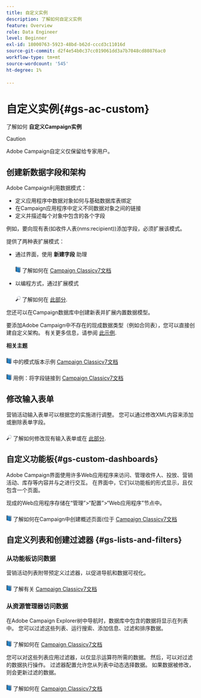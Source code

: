 ```yaml
---
title: 自定义实例
description: 了解如何自定义实例
feature: Overview
role: Data Engineer
level: Beginner
exl-id: 18000763-5923-48bd-b62d-cccd3c11016d
source-git-commit: d2f4e54b0c37cc019061dd3a7b7048cd80876ac0
workflow-type: tm+mt
source-wordcount: '545'
ht-degree: 1%

---
```


# 自定义实例{#gs-ac-custom}

了解如何 **自定义Campaign实例**

>[!CAUTION]
>
>Adobe Campaign自定义仅保留给专家用户。

## 创建新数据字段和架构

Adobe Campaign利用数据模式：

* 定义应用程序中数据对象如何与基础数据库表绑定
* 在Campaign应用程序中定义不同数据对象之间的链接
* 定义并描述每个对象中包含的各个字段

例如，要向现有表(如收件人表(nms:recipient))添加字段，必须扩展该模式。

提供了两种表扩展模式：

* 通过界面，使用 **新建字段** 助理

   ![](../assets/do-not-localize/book.png) 了解如何在 [Campaign Classicv7文档](https://experienceleague.adobe.com/docs/campaign-classic/using/configuring-campaign-classic/editing-schemas/new-field-wizard.html?lang=en#configuring-campaign-classic)

* 以编程方式，通过扩展模式

   ![](../assets/do-not-localize/glass.png) 了解如何在 [此部分](../dev/extend-schema.md).


您还可以在Campaign数据库中创建新表并扩展内置数据模型。

要添加Adobe Campaign中不存在的现成数据类型（例如合同表），您可以直接创建自定义架构。 有关更多信息，请参阅 [此示例](../dev/create-schema.md#example--creating-a-contract-table).

**相关主题**

![](../assets/do-not-localize/book.png) 中的模式版本示例 [Campaign Classicv7文档](https://experienceleague.adobe.com/docs/campaign-classic/using/configuring-campaign-classic/editing-schemas/examples-of-schemas-edition.html?lang=en#configuring-campaign-classic)

![](../assets/do-not-localize/book.png) 用例：将字段链接到 [Campaign Classicv7文档](https://experienceleague.adobe.com/docs/campaign-classic/using/configuring-campaign-classic/editing-schemas/examples-of-schemas-edition.html?lang=en#uc-link)


## 修改输入表单

营销活动输入表单可以根据您的实施进行调整。 您可以通过修改XML内容来添加或删除表单字段。

![](../assets/do-not-localize/glass.png) 了解如何修改现有输入表单或在 [此部分](../dev/forms.md).

## 自定义功能板{#gs-custom-dashboards}

Adobe Campaign界面使用许多Web应用程序来访问、管理收件人、投放、营销活动、库存等内容并与之进行交互。 在界面中，它们以功能板的形式显示，且仅包含一个页面。

现成的Web应用程序存储在“管理”>“配置”>“Web应用程序”节点中。

![](../assets/do-not-localize/book.png) 了解如何在Campaign中创建概述页面(位于 [Campaign Classicv7文档](https://experienceleague.adobe.com/docs/campaign-classic/using/designing-content/web-applications/use-cases--creating-overviews.html?lang=en#creating-a-single-page-web-application)


## 自定义列表和创建过滤器 {#gs-lists-and-filters}

### 从功能板访问数据

营销活动列表附带预定义过滤器，以促进导航和数据可视化。

![](../assets/do-not-localize/book.png) 了解有关 [Campaign Classicv7文档](https://experienceleague.adobe.com/docs/campaign-classic/using/getting-started/filtering-data/filtering-options.html?lang=en#about-filtering)


### 从资源管理器访问数据

在Adobe Campaign Explorer树中导航时，数据库中包含的数据将显示在列表中。 您可以过滤这些列表、运行搜索、添加信息、过滤和排序数据。

![](../assets/do-not-localize/book.png) 了解如何在 [Campaign Classicv7文档](https://experienceleague.adobe.com/docs/campaign-classic/using/getting-started/starting-with-adobe-campaign/campaign-workspace/adobe-campaign-ui-lists.html?lang=en#getting-started)


您可以对这些列表应用过滤器，以仅显示运算符所需的数据。 然后，可以对过滤的数据执行操作。 过滤器配置允许您从列表中动态选择数据。 如果数据被修改，则会更新过滤的数据。

![](../assets/do-not-localize/book.png) 了解如何在 [Campaign Classicv7文档](https://experienceleague.adobe.com/docs/campaign-classic/using/getting-started/filtering-data/creating-filters.html?lang=en#typology-of-available-filters)
